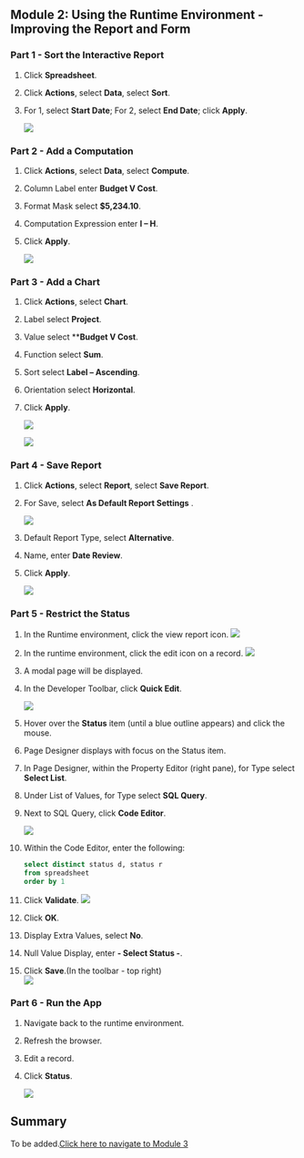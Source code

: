 ## Module 2: Using the Runtime Environment - Improving the Report and Form

### **Part 1** - Sort the Interactive Report

1. Click **Spreadsheet**.
2. Click **Actions**, select **Data**, select **Sort**.
3. For 1, select **Start Date**; For 2, select **End Date**; click **Apply**.

    ![](images/module3/3.1.PNG)

### **Part 2** - Add a Computation

1. Click **Actions**, select **Data**, select **Compute**.
2. Column Label enter **Budget V Cost**.
3. Format Mask select **$5,234.10**.
4. Computation Expression enter **I – H**.
5. Click **Apply**.

    ![](images/module3/3.2.PNG)

### **Part 3** - Add a Chart

1. Click **Actions**, select **Chart**.
2. Label select **Project**.
3. Value select ****Budget V Cost**.
4. Function select **Sum**.
5. Sort select **Label – Ascending**.
6. Orientation select **Horizontal**.
7. Click **Apply**.

    ![](images/module3/3.3.PNG)

    ![](images/module3/3.3(2).PNG)

### **Part 4** - Save Report

1. Click **Actions**, select **Report**, select **Save Report**.
2. For Save, select **As Default Report Settings** .

    ![](images/module3/3.4.PNG)
3. Default Report Type, select **Alternative**.
4. Name, enter **Date Review**.
5. Click **Apply**.  

    ![](images/module3/3.4(2).PNG)

### **Part 5** - Restrict the Status

1. In the Runtime environment, click the view report icon.
    ![](images/module3/5.1.png)
2. In the runtime environment, click the edit icon on a record.
    ![](images/module3/5.2.png)
3. A modal page will be displayed.
4. In the Developer Toolbar, click **Quick Edit**.

    ![](images/module3/3.5.PNG)
5. Hover over the **Status** item (until a blue outline appears) and click the mouse.
6. Page Designer displays with focus on the Status item.
7. In Page Designer, within the Property Editor (right pane), for Type select **Select List**.
8. Under List of Values, for Type select **SQL Query**.
9. Next to SQL Query, click **Code Editor**.

    ![](images/module3/3.5(1).PNG)

10. Within the Code Editor, enter the following:

    ```sql
    select distinct status d, status r
    from spreadsheet
    order by 1        
    ```
    
11. Click **Validate**. 
    ![](images/module3/3.5(2).PNG)
12. Click **OK**.  
13. Display Extra Values, select **No**.
14. Null Value Display, enter **- Select Status -**.
15. Click **Save**.(In the toolbar - top right)  
    ![](images/module3/3.5(3).PNG)

### **Part 6** - Run the App

1. Navigate back to the runtime environment.
2. Refresh the browser.
3. Edit a record.
4. Click **Status**.

    ![](images/module3/3.6.PNG)

## Summary

To be added.[Click here to navigate to Module 3](3-using-the-runtime-environment-adding-a-calendar.md)
